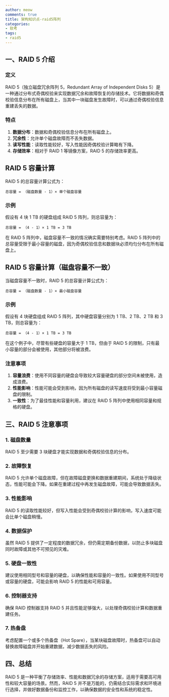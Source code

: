 ```yaml
---
author: meow
comments: true
title: 架构知识点-raid5阵列
categories:
- 软考
tags:
- raid5
---
```


## 一、RAID 5 介绍

### 定义

RAID 5（独立磁盘冗余阵列 5，Redundant Array of Independent Disks 5）是一种通过分布式奇偶校验来实现数据冗余和故障恢复的存储技术。它将数据和奇偶校验信息分布在所有磁盘上，当其中一块磁盘发生故障时，可以通过奇偶校验信息重建丢失的数据。

### 特点

1. **数据分布**：数据和奇偶校验信息分布在所有磁盘上。
2. **冗余性**：允许单个磁盘故障而不丢失数据。
3. **读写性能**：读取性能较好，写入性能因奇偶校验计算略有下降。
4. **存储效率**：相对于 RAID 1 等镜像方案，RAID 5 的存储效率更高。

## RAID 5 容量计算

RAID 5 的总容量计算公式为：

```
总容量 = （磁盘数量 - 1）× 单个磁盘容量
```

### 示例

假设有 4 块 1 TB 的硬盘组成 RAID 5 阵列，则总容量为：

```
总容量 = （4 - 1）× 1 TB = 3 TB
```

在 RAID 5 阵列中，磁盘容量不一致的情况确实需要特别考虑。RAID 5 阵列中的总容量受限于最小容量的磁盘，因为奇偶校验信息和数据块必须均匀分布在所有磁盘上。

## RAID 5 容量计算（磁盘容量不一致）

当磁盘容量不一致时，RAID 5 的总容量计算公式为：

```
总容量 = （磁盘数量 - 1）× 最小磁盘容量

```

### 示例

假设有 4 块硬盘组成 RAID 5 阵列，其中硬盘容量分别为 1 TB、2 TB、2 TB 和 3 TB，则总容量为：

```
总容量 = （4 - 1）× 1 TB = 3 TB
```

在这个例子中，尽管有些硬盘的容量大于 1 TB，但由于 RAID 5 的限制，只有最小容量的部分会被使用，其他部分将被浪费。

### 注意事项

1. **容量浪费**：使用不同容量的硬盘会导致较大容量硬盘的部分空间未被使用，造成浪费。
2. **性能影响**：性能可能会受到影响，因为所有磁盘的读写速度将受到最小容量磁盘的限制。
3. **一致性**：为了最佳性能和容量利用，建议在 RAID 5 阵列中使用相同容量和规格的硬盘。

## 三、RAID 5 注意事项

### 1. 磁盘数量

RAID 5 至少需要 3 块硬盘才能实现数据和奇偶校验信息的分布。

### 2. 故障恢复

RAID 5 允许单个磁盘故障，但在故障磁盘更换和数据重建期间，系统处于降级状态，性能可能会下降。如果在重建过程中再发生磁盘故障，可能会导致数据丢失。

### 3. 性能影响

RAID 5 的读取性能较好，但写入性能会受到奇偶校验计算的影响，写入速度可能会比单个磁盘稍慢。

### 4. 数据保护

虽然 RAID 5 提供了一定程度的数据冗余，但仍需定期备份数据，以防止多块磁盘同时故障或其他不可预见的灾难。

### 5. 硬盘一致性

建议使用相同型号和容量的硬盘，以确保性能和容量的一致性。如果使用不同型号或容量的硬盘，可能会影响 RAID 5 的性能和可用容量。

### 6. 控制器支持

确保 RAID 控制器支持 RAID 5 并且性能足够强大，以处理奇偶校验计算和数据重建任务。

### 7. 热备盘

考虑配置一个或多个热备盘（Hot Spare），当某块磁盘故障时，热备盘可以自动替换故障磁盘并开始重建数据，减少数据丢失的风险。

## 四、总结

RAID 5 是一种平衡了存储效率、性能和数据冗余的存储方案，适用于需要高可用性和较大容量的场景。然而，RAID 5 并不是万能的，仍需结合实际需求和环境进行选择，并做好数据备份和监控工作，以确保数据的安全性和系统的稳定性。
